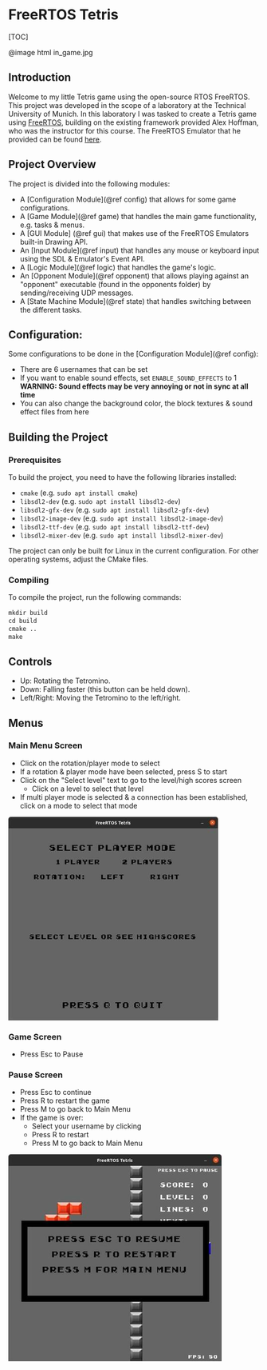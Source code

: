 # FreeRTOS Tetris
[TOC]

@image html in_game.jpg

## Introduction
Welcome to my little Tetris game using the open-source RTOS FreeRTOS. This project was developed in the scope of a laboratory at the Technical University of Munich.
In this laboratory I was tasked to create a Tetris game using <a href="https://freertos.org/" target="_blank">FreeRTOS</a>, building on the existing framework provided Alex Hoffman, who was the instructor for this course.
The FreeRTOS Emulator that he provided can be found <a href="https://github.com/alxhoff/FreeRTOS-Emulator" target="_blank">here</a>.

## Project Overview
The project is divided into the following modules:
- A [Configuration Module](@ref config) that allows for some game configurations.
- A [Game Module](@ref game) that handles the main game functionality, e.g. tasks & menus.
- A [GUI Module] (@ref gui) that makes use of the FreeRTOS Emulators built-in Drawing API.
- An [Input Module](@ref input) that handles any mouse or keyboard input using the SDL & Emulator's Event API.
- A [Logic Module](@ref logic) that handles the game's logic.
- An [Opponent Module](@ref opponent) that allows playing against an "opponent" executable (found in the opponents folder) by sending/receiving UDP messages.
- A [State Machine Module](@ref state) that handles switching between the different tasks. 

## Configuration:
Some configurations to be done in the [Configuration Module](@ref config):
* There are 6 usernames that can be set
* If you want to enable sound effects, set `ENABLE_SOUND_EFFECTS` to 1  
**WARNING: Sound effects may be very annoying or not in sync at all time**
* You can also change the background color, the block textures & sound effect files from here

## Building the Project
### Prerequisites
To build the project, you need to have the following libraries installed:
- `cmake` (e.g. `sudo apt install cmake`)
- `libsdl2-dev` (e.g. `sudo apt install libsdl2-dev`)
- `libsdl2-gfx-dev` (e.g. `sudo apt install libsdl2-gfx-dev`)
- `libsdl2-image-dev` (e.g. `sudo apt install libsdl2-image-dev`)
- `libsdl2-ttf-dev` (e.g. `sudo apt install libsdl2-ttf-dev`)
- `libsdl2-mixer-dev` (e.g. `sudo apt install libsdl2-mixer-dev`)
  
The project can only be built for Linux in the current configuration.
For other operating systems, adjust the CMake files.

### Compiling
To compile the project, run the following commands:
```
mkdir build
cd build
cmake ..
make
```

## Controls
* Up: Rotating the Tetromino.
* Down: Falling faster (this button can be held down).
* Left/Right: Moving the Tetromino to the left/right.

## Menus
### Main Menu Screen
* Click on the rotation/player mode to select
* If a rotation & player mode have been selected, press S to start
* Click on the "Select level" text to go to the level/high scores screen
  * Click on a level to select that level
* If multi player mode is selected & a connection has been established,  
click on a mode to select that mode  

<img src="main_menu.jpg" align="left">
<div style="clear: both"></div>

### Game Screen
* Press Esc to Pause  

### Pause Screen
* Press Esc to continue
* Press R to restart the game
* Press M to go back to Main Menu
* If the game is over:
  * Select your username by clicking
  * Press R to restart
  * Press M to go back to Main Menu

<img src="pause_menu.jpg" align="left">
<div style="clear: both"></div>

